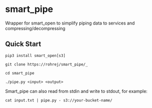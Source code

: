 # smart_pipe
Wrapper for smart_open to simplify piping data to services and compressing/decompressing

## Quick Start
`pip3 install smart_open[s3]`

`git clone https://rohrej/smart_pipe/_`

`cd smart_pipe`

`./pipe.py <input> <output>`

Smart_pipe can also read from stdin and write to stdout, for example:

`cat input.txt | pipe.py - s3://your-bucket-name/`
